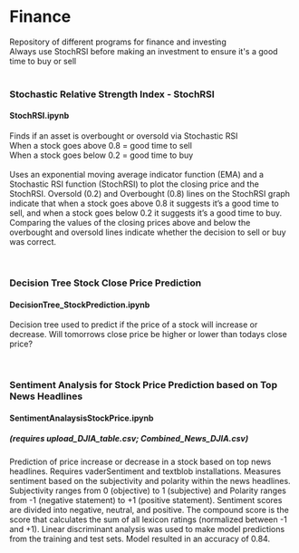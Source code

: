 # Finance
Repository of different programs for finance and investing
<br />
Always use StochRSI before making an investment to ensure it's a good time to buy or sell
<br />
<br />

### Stochastic Relative Strength Index - StochRSI
#### StochRSI.ipynb 
Finds if an asset is overbought or oversold via Stochastic RSI
<br />
When a stock goes above 0.8 = good time to sell
<br />
When a stock goes below 0.2 = good time to buy
<br />
<br />
Uses an exponential moving average indicator function (EMA) and a Stochastic RSI function (StochRSI) to plot the closing price and the StochRSI. Oversold (0.2) and Overbought (0.8) lines on the StochRSI graph indicate that when a stock goes above 0.8 it suggests it’s a good time to sell, and when a stock goes below 0.2 it suggests it’s a good time to buy. Comparing the values of the closing prices above and below the overbought and oversold lines indicate whether the decision to sell or buy was correct.

<br />

### Decision Tree Stock Close Price Prediction
#### DecisionTree_StockPrediction.ipynb
Decision tree used to predict if the price of a stock will increase or decrease. Will tomorrows close price be higher or lower than todays close price?

<br />

### Sentiment Analysis for Stock Price Prediction based on Top News Headlines
#### SentimentAnalaysisStockPrice.ipynb
##### (requires upload_DJIA_table.csv; Combined_News_DJIA.csv)
Prediction of price increase or decrease in a stock based on top news headlines. Requires vaderSentiment and textblob installations. Measures sentiment based on the subjectivity and polarity within the news headlines. Subjectivity ranges from 0 (objective) to 1 (subjective) and Polarity ranges from -1 (negative statement) to +1 (positive statement). Sentiment scores are divided into negative, neutral, and positive. The compound score is the score that calculates the sum of all lexicon ratings (normalized between -1 and +1). Linear discriminant analysis was used to make model predictions from the training and test sets. Model resulted in an accuracy of 0.84.

